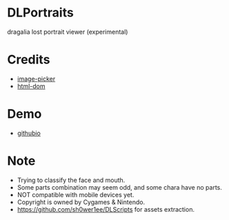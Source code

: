# DLPortraits
dragalia lost portrait viewer (experimental)
# Credits
- [image-picker](https://github.com/rvera/image-picker)
- [html-dom](https://github.com/phuoc-ng/html-dom)
# Demo
- [githubio](https://sh0wer1ee.github.io/DLPortraits)
# Note
- Trying to classify the face and mouth.
- Some parts combination may seem odd, and some chara have no parts.
- NOT compatible with mobile devices yet.
- Copyright is owned by Cygames & Nintendo.
- https://github.com/sh0wer1ee/DLScripts for assets extraction.